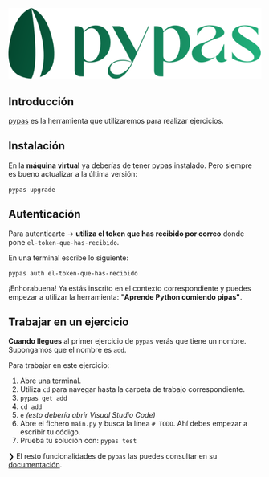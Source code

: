 ![Pypas Logo](images/pypas/pypas-logo.svg)

## Introducción

[pypas](https://pypas.es) es la herramienta que utilizaremos para realizar ejercicios.

## Instalación

En la **máquina virtual** ya deberías de tener pypas instalado. Pero siempre es bueno actualizar a la última versión:

```console
pypas upgrade
```

## Autenticación

Para autenticarte → **utiliza el token que has recibido por correo** donde pone `el-token-que-has-recibido`.

En una terminal escribe lo siguiente:

```console
pypas auth el-token-que-has-recibido
```

¡Enhorabuena! Ya estás inscrito en el contexto correspondiente y puedes empezar a utilizar la herramienta: **"Aprende Python comiendo pipas"**.

## Trabajar en un ejercicio

**Cuando llegues** al primer ejercicio de `pypas` verás que tiene un nombre. Supongamos que el nombre es `add`.

Para trabajar en este ejercicio:

1. Abre una terminal.
2. Utiliza `cd` para navegar hasta la carpeta de trabajo correspondiente.
3. `pypas get add`
4. `cd add`
5. `e` _(esto debería abrir Visual Studio Code)_
6. Abre el fichero `main.py` y busca la línea `# TODO`. Ahí debes empezar a escribir tu código.
7. Prueba tu solución con: `pypas test`

❯ El resto funcionalidades de `pypas` las puedes consultar en su [documentación](https://pypas.es).
